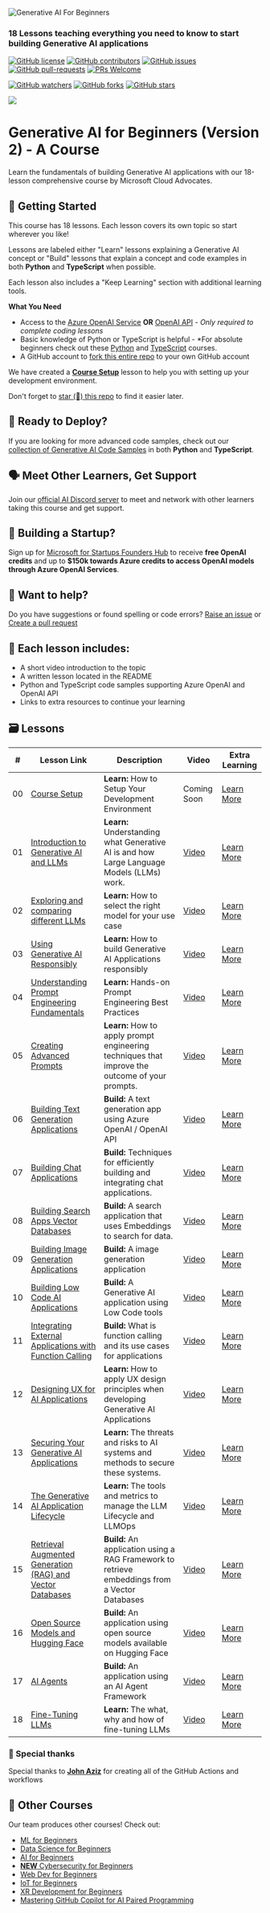 ![Generative AI For Beginners](./images/repo-thumbnailv3.png?)

### 18 Lessons teaching everything you need to know to start building Generative AI applications

[![GitHub license](https://img.shields.io/github/license/microsoft/Generative-AI-For-Beginners.svg)](https://github.com/microsoft/Generative-AI-For-Beginners/blob/master/LICENSE?)
[![GitHub contributors](https://img.shields.io/github/contributors/microsoft/Generative-AI-For-Beginners.svg)](https://GitHub.com/microsoft/Generative-AI-For-Beginners/graphs/contributors/?)
[![GitHub issues](https://img.shields.io/github/issues/microsoft/Generative-AI-For-Beginners.svg)](https://GitHub.com/microsoft/Generative-AI-For-Beginners/issues/?)
[![GitHub pull-requests](https://img.shields.io/github/issues-pr/microsoft/Generative-AI-For-Beginners.svg)](https://GitHub.com/microsoft/Generative-AI-For-Beginners/pulls/?)
[![PRs Welcome](https://img.shields.io/badge/PRs-welcome-brightgreen.svg?style=flat-square)](http://makeapullrequest.com?)

[![GitHub watchers](https://img.shields.io/github/watchers/microsoft/Generative-AI-For-Beginners.svg?style=social&label=Watch)](https://GitHub.com/microsoft/Generative-AI-For-Beginners/watchers/?)
[![GitHub forks](https://img.shields.io/github/forks/microsoft/Generative-AI-For-Beginners.svg?style=social&label=Fork)](https://GitHub.com/microsoft/Generative-AI-For-Beginners/network/?)
[![GitHub stars](https://img.shields.io/github/stars/microsoft/Generative-AI-For-Beginners.svg?style=social&label=Star)](https://GitHub.com/microsoft/Generative-AI-For-Beginners/stargazers/?)

[![](https://dcbadge.vercel.app/api/server/ByRwuEEgH4)](https://aka.ms/genai-discord?)

# Generative AI for Beginners (Version 2) - A Course

Learn the fundamentals of building Generative AI applications with our 18-lesson comprehensive course by Microsoft Cloud Advocates.

## 🌱 Getting Started

This course has 18 lessons. Each lesson covers its own topic so start wherever you like!

Lessons are labeled either "Learn" lessons explaining a Generative AI concept or "Build" lessons that explain a concept and code examples in both **Python** and **TypeScript** when possible.

Each lesson also includes a "Keep Learning" section with additional learning tools.

**What You Need**

- Access to the [Azure OpenAI Service](https://azure.microsoft.com/products/ai-services/openai-service?) **OR** [OpenAI API](https://platform.openai.com/docs/quickstart?context=python?) - _Only required to complete coding lessons_
- Basic knowledge of Python or TypeScript is helpful - \*For absolute beginners check out these [Python](https://learn.microsoft.com/training/paths/python-language/?) and [TypeScript](https://learn.microsoft.com/training/paths/build-javascript-applications-typescript/?) courses.
- A GitHub account to [fork this entire repo](https://github.com/microsoft/generative-ai-for-beginners/fork?) to your own GitHub account

We have created a **[Course Setup](./00-course-setup/README.md?)** lesson to help you with setting up your development environment.

Don't forget to [star (🌟) this repo](https://docs.github.com/en/get-started/exploring-projects-on-github/saving-repositories-with-stars?) to find it easier later.

## 🧠 Ready to Deploy?

If you are looking for more advanced code samples, check out our [collection of Generative AI Code Samples](https://aka.ms/genai-beg-code?) in both **Python** and **TypeScript**.

## 🗣️ Meet Other Learners, Get Support

Join our [official AI Discord server](https://aka.ms/genai-discord?) to meet and network with other learners taking this course and get support.

## 🚀 Building a Startup?

Sign up for [Microsoft for Startups Founders Hub](https://aka.ms/genai-foundershub?) to receive **free OpenAI credits** and up to **$150k towards Azure credits to access OpenAI models through Azure OpenAI Services**.

## 🙏 Want to help?

Do you have suggestions or found spelling or code errors? [Raise an issue](https://github.com/microsoft/generative-ai-for-beginners/issues?) or [Create a pull request](https://github.com/microsoft/generative-ai-for-beginners/pulls?)

## 📂 Each lesson includes:

- A short video introduction to the topic
- A written lesson located in the README
- Python and TypeScript code samples supporting Azure OpenAI and OpenAI API
- Links to extra resources to continue your learning

## 🗃️ Lessons

| #   | **Lesson Link**                                                                                              | **Description**                                                                                 | **Video**                                   | **Extra Learning**                             |
| --- | ------------------------------------------------------------------------------------------------------------ | ----------------------------------------------------------------------------------------------- | ------------------------------------------- | ---------------------------------------------- |
| 00  | [Course Setup](./00-course-setup/README.md?)                                                                 | **Learn:** How to Setup Your Development Environment                                            | Coming Soon                                 | [Learn More](https://aka.ms/genai-collection?) |
| 01  | [Introduction to Generative AI and LLMs](./01-introduction-to-genai/README.md?)                              | **Learn:** Understanding what Generative AI is and how Large Language Models (LLMs) work.       | [Video](https://aka.ms/gen-ai-lesson-1-gh?) | [Learn More](https://aka.ms/genai-collection?) |
| 02  | [Exploring and comparing different LLMs](./02-exploring-and-comparing-different-llms/README.md?)             | **Learn:** How to select the right model for your use case                                      | [Video](https://aka.ms/gen-ai-lesson2-gh?)  | [Learn More](https://aka.ms/genai-collection?) |
| 03  | [Using Generative AI Responsibly](./03-using-generative-ai-responsibly/README.md?)                           | **Learn:** How to build Generative AI Applications responsibly                                  | [Video](https://aka.ms/gen-ai-lesson3-gh?)  | [Learn More](https://aka.ms/genai-collection?) |
| 04  | [Understanding Prompt Engineering Fundamentals](./04-prompt-engineering-fundamentals/README.md?)             | **Learn:** Hands-on Prompt Engineering Best Practices                                           | [Video](https://aka.ms/gen-ai-lesson4-gh?)  | [Learn More](https://aka.ms/genai-collection?) |
| 05  | [Creating Advanced Prompts](./05-advanced-prompts/README.md?)                                                | **Learn:** How to apply prompt engineering techniques that improve the outcome of your prompts. | [Video](https://aka.ms/gen-ai-lesson5-gh?)  | [Learn More](https://aka.ms/genai-collection?) |
| 06  | [Building Text Generation Applications](./06-text-generation-apps/README.md?)                                | **Build:** A text generation app using Azure OpenAI / OpenAI API                                | [Video](https://aka.ms/gen-ai-lesson6-gh?)  | [Learn More](https://aka.ms/genai-collection?) |
| 07  | [Building Chat Applications](./07-building-chat-applications/README.md?)                                     | **Build:** Techniques for efficiently building and integrating chat applications.               | [Video](https://aka.ms/gen-ai-lessons7-gh?) | [Learn More](https://aka.ms/genai-collection?) |
| 08  | [Building Search Apps Vector Databases](./08-building-search-applications/README.md?)                        | **Build:** A search application that uses Embeddings to search for data.                        | [Video](https://aka.ms/gen-ai-lesson8-gh?)  | [Learn More](https://aka.ms/genai-collection?) |
| 09  | [Building Image Generation Applications](./09-building-image-applications/README.md?)                        | **Build:** A image generation application                                                       | [Video](https://aka.ms/gen-ai-lesson9-gh?)  | [Learn More](https://aka.ms/genai-collection?) |
| 10  | [Building Low Code AI Applications](./10-building-low-code-ai-applications/README.md?)                       | **Build:** A Generative AI application using Low Code tools                                     | [Video](https://aka.ms/gen-ai-lesson10-gh?) | [Learn More](https://aka.ms/genai-collection?) |
| 11  | [Integrating External Applications with Function Calling](./11-integrating-with-function-calling/README.md?) | **Build:** What is function calling and its use cases for applications                          | [Video](https://aka.ms/gen-ai-lesson11-gh?) | [Learn More](https://aka.ms/genai-collection?) |
| 12  | [Designing UX for AI Applications](./12-designing-ux-for-ai-applications/README.md?)                         | **Learn:** How to apply UX design principles when developing Generative AI Applications         | [Video](https://aka.ms/gen-ai-lesson12-gh?) | [Learn More](https://aka.ms/genai-collection?) |
| 13  | [Securing Your Generative AI Applications](./13-securing-ai-applications/README.md?)                         | **Learn:** The threats and risks to AI systems and methods to secure these systems.             | [Video](https://aka.ms/gen-ai-lesson13-gh?) | [Learn More](https://aka.ms/genai-collection?) |
| 14  | [The Generative AI Application Lifecycle](./14-the-generative-ai-application-lifecycle/README.md?)           | **Learn:** The tools and metrics to manage the LLM Lifecycle and LLMOps                         | [Video](https://aka.ms/gen-ai-lesson14-gh?) | [Learn More](https://aka.ms/genai-collection?) |
| 15  | [Retrieval Augmented Generation (RAG) and Vector Databases](./15-rag-and-vector-databases/README.md?)        | **Build:** An application using a RAG Framework to retrieve embeddings from a Vector Databases  | [Video](https://aka.ms/gen-ai-lesson15-gh?) | [Learn More](https://aka.ms/genai-collection?) |
| 16  | [Open Source Models and Hugging Face](./16-open-source-models/README.md?)                                    | **Build:** An application using open source models available on Hugging Face                    | [Video](https://aka.ms/gen-ai-lesson16-gh?) | [Learn More](https://aka.ms/genai-collection?) |
| 17  | [AI Agents](./17-ai-agents/README.md?)                                                                       | **Build:** An application using an AI Agent Framework                                           | [Video](https://aka.ms/gen-ai-lesson17-gh?) | [Learn More](https://aka.ms/genai-collection?) |
| 18  | [Fine-Tuning LLMs](./18-fine-tuning/README.md?)                                                              | **Learn:** The what, why and how of fine-tuning LLMs                                            | [Video](https://aka.ms/gen-ai-lesson18-gh?) | [Learn More](https://aka.ms/genai-collection?) |

### 🌟 Special thanks

Special thanks to [**John Aziz**](https://www.linkedin.com/in/john0isaac/) for creating all of the GitHub Actions and workflows

## 🎒 Other Courses

Our team produces other courses! Check out:

- [ML for Beginners](https://aka.ms/ml-beginners?)
- [Data Science for Beginners](https://aka.ms/datascience-beginners?)
- [AI for Beginners](https://aka.ms/ai-beginners?)
- [**NEW** Cybersecurity for Beginners](https://github.com/microsoft/Security-101??WT.mc_id=academic-96948-sayoung)
- [Web Dev for Beginners](https://aka.ms/webdev-beginners?)
- [IoT for Beginners](https://aka.ms/iot-beginners?)
- [XR Development for Beginners](https://github.com/microsoft/xr-development-for-beginners?)
- [Mastering GitHub Copilot for AI Paired Programming](https://aka.ms/GitHubCopilotAI?)
